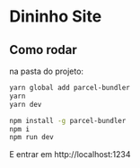 # Dininho Site

## Como rodar
na pasta do projeto:
```sh
yarn global add parcel-bundler
yarn 
yarn dev
```

```sh
npm install -g parcel-bundler
npm i
npm run dev
```

E entrar em http://localhost:1234
